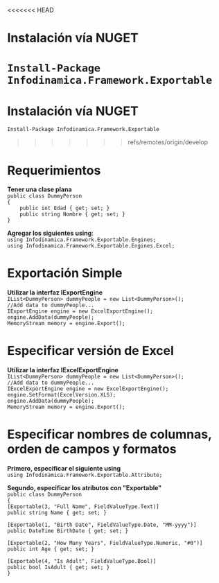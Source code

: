 <<<<<<< HEAD
# Instalación vía NUGET    
`Install-Package Infodinamica.Framework.Exportable`    
=======
# Instalación vía NUGET
`Install-Package Infodinamica.Framework.Exportable`
>>>>>>> refs/remotes/origin/develop

# Requerimientos
**Tener una clase plana**   
`public class DummyPerson`   
`{`   
    `    public int Edad { get; set; }`   
    `    public string Nombre { get; set; }`   
`}`

**Agregar los siguientes using**:   
`using Infodinamica.Framework.Exportable.Engines;`  
`using Infodinamica.Framework.Exportable.Engines.Excel;`

# Exportación Simple   
**Utilizar la interfaz IExportEngine**  
`IList<DummyPerson> dummyPeople = new List<DummyPerson>();`    
`//Add data to dummyPeople...`   
`IExportEngine engine = new ExcelExportEngine();`  
`engine.AddData(dummyPeople); `  
`MemoryStream memory = engine.Export();`  


# Especificar versión de Excel
**Utilizar la interfaz IExcelExportEngine**  
`IList<DummyPerson> dummyPeople = new List<DummyPerson>();`    
`//Add data to dummyPeople...`   
`IExcelExportEngine engine = new ExcelExportEngine();`  
`engine.SetFormat(ExcelVersion.XLS);`    
`engine.AddData(dummyPeople); `  
`MemoryStream memory = engine.Export();` 


# Especificar nombres de columnas, orden de campos y formatos
**Primero, especificar el siguiente using**    
`using Infodinamica.Framework.Exportable.Attribute;`      

**Segundo, especificar los atributos con "Exportable"**    
`public class DummyPerson`   
`{`   
`[Exportable(3, "Full Name", FieldValueType.Text)]`    
`public string Name { get; set; }`    

`[Exportable(1, "Birth Date", FieldValueType.Date, "MM-yyyy")]`   
`public DateTime BirthDate { get; set; }`   

`[Exportable(2, "How Many Years", FieldValueType.Numeric, "#0")]`   
`public int Age { get; set; }`   

`[Exportable(4, "Is Adult", FieldValueType.Bool)]`    
`public bool IsAdult { get; set; }  `   
`}`
